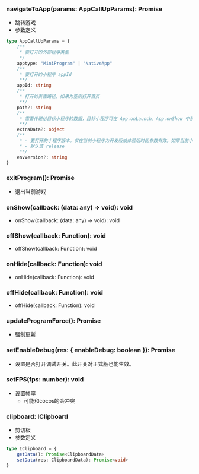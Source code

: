 ### **navigateToApp(params: AppCallUpParams): Promise**
- 跳转游戏
- 参数定义

```typescript
type AppCallUpParams = {
	/**
	 * 要打开的外部程序类型
	 */
	apptype: "MiniProgram" | "NativeApp"
	/**
	 * 要打开的小程序 appId
	 **/
	appId: string
	/**
	 * 打开的页面路径，如果为空则打开首页
	 **/
	path?: string
	/**
	 * 需要传递给目标小程序的数据，目标小程序可在 App.onLaunch，App.onShow 中获取到这份数据。
	 **/
	extraData?: object
	/**
	 * - 要打开的小程序版本。仅在当前小程序为开发版或体验版时此参数有效。如果当前小程序是正式版，则打开的小程序必定是正式版。
	 * - 默认值 release
	 **/
	envVersion?: string
}

```


### **exitProgram(): Promise**
- 退出当前游戏


### **onShow(callback: (data: any) => void): void**
- onShow(callback: (data: any) => void): void


### **offShow(callback: Function): void**
- offShow(callback: Function): void


### **onHide(callback: Function): void**
- onHide(callback: Function): void


### **offHide(callback: Function): void**
- offHide(callback: Function): void


### **updateProgramForce(): Promise**
- 强制更新


### **setEnableDebug(res: { enableDebug: boolean }): Promise**
- 设置是否打开调试开关。此开关对正式版也能生效。


### **setFPS(fps: number): void**
- 设置帧率
	- 可能和cocos的会冲突


### **clipboard: IClipboard**
- 剪切板
- 参数定义

```typescript
type IClipboard = {
	getData(): Promise<ClipboardData>
	setData(res: ClipboardData): Promise<void>
}

```

